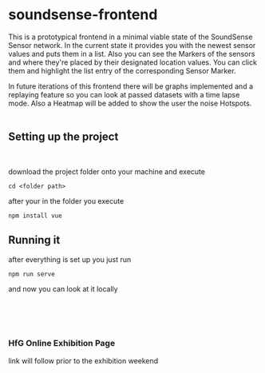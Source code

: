 # soundsense-frontend

This is a prototypical frontend in a minimal viable state of the SoundSense Sensor network.
In the current state it provides you with the newest sensor values and puts them in a list. Also you can see the Markers of the sensors and where they're placed by their designated location values. You can click them and highlight the list entry of the corresponding Sensor Marker.

In future iterations of this frontend there will be graphs implemented and a replaying feature so you can look at passed datasets with a time lapse mode. Also a Heatmap will be added to show the user the noise Hotspots.
<br>
<br>

## Setting up the project
<br>

download the project folder onto your machine and execute 
```
cd <folder path>
```
after your in the folder you execute
```
npm install vue
```

## Running it
after everything is set up you just run 
```
npm run serve
```
and now you can look at it locally
<br>
<br>
<br>
<br>
<br>


### HfG Online Exhibition Page
<!--See [Configuration Reference](https://cli.vuejs.org/config/).-->
link will follow prior to the exhibition weekend